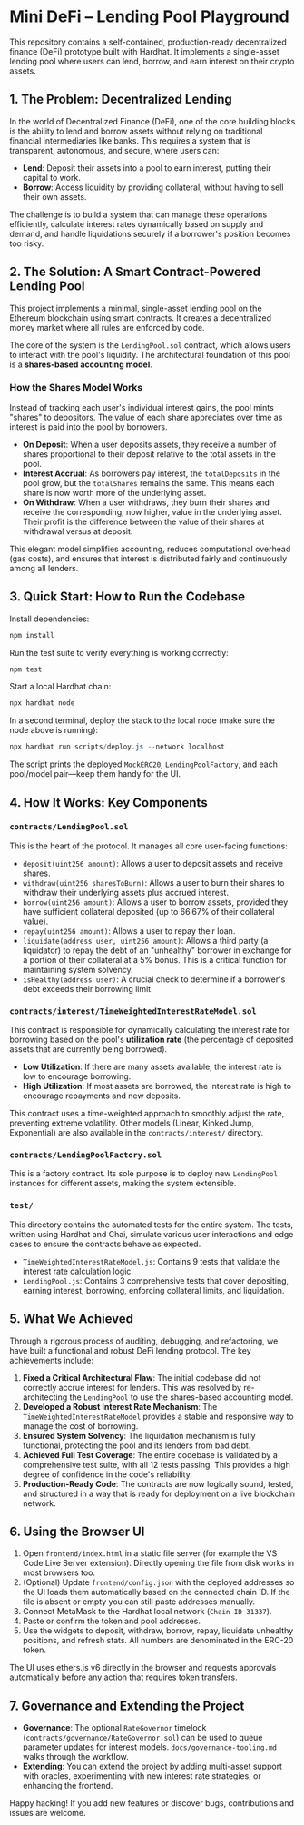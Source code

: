 # Mini DeFi – Lending Pool Playground

This repository contains a self-contained, production-ready decentralized finance (DeFi) prototype built with Hardhat. It implements a single-asset lending pool where users can lend, borrow, and earn interest on their crypto assets.

## 1. The Problem: Decentralized Lending

In the world of Decentralized Finance (DeFi), one of the core building blocks is the ability to lend and borrow assets without relying on traditional financial intermediaries like banks. This requires a system that is transparent, autonomous, and secure, where users can:

-   **Lend**: Deposit their assets into a pool to earn interest, putting their capital to work.
-   **Borrow**: Access liquidity by providing collateral, without having to sell their own assets.

The challenge is to build a system that can manage these operations efficiently, calculate interest rates dynamically based on supply and demand, and handle liquidations securely if a borrower's position becomes too risky.

## 2. The Solution: A Smart Contract-Powered Lending Pool

This project implements a minimal, single-asset lending pool on the Ethereum blockchain using smart contracts. It creates a decentralized money market where all rules are enforced by code.

The core of the system is the `LendingPool.sol` contract, which allows users to interact with the pool's liquidity. The architectural foundation of this pool is a **shares-based accounting model**.

### How the Shares Model Works

Instead of tracking each user's individual interest gains, the pool mints "shares" to depositors. The value of each share appreciates over time as interest is paid into the pool by borrowers.

-   **On Deposit**: When a user deposits assets, they receive a number of shares proportional to their deposit relative to the total assets in the pool.
-   **Interest Accrual**: As borrowers pay interest, the `totalDeposits` in the pool grow, but the `totalShares` remains the same. This means each share is now worth more of the underlying asset.
-   **On Withdraw**: When a user withdraws, they burn their shares and receive the corresponding, now higher, value in the underlying asset. Their profit is the difference between the value of their shares at withdrawal versus at deposit.

This elegant model simplifies accounting, reduces computational overhead (gas costs), and ensures that interest is distributed fairly and continuously among all lenders.

## 3. Quick Start: How to Run the Codebase

Install dependencies:

```powershell
npm install
```

Run the test suite to verify everything is working correctly:

```powershell
npm test
```

Start a local Hardhat chain:

```powershell
npx hardhat node
```

In a second terminal, deploy the stack to the local node (make sure the node above is running):

```powershell
npx hardhat run scripts/deploy.js --network localhost
```

The script prints the deployed `MockERC20`, `LendingPoolFactory`, and each pool/model pair—keep them handy for the UI.

## 4. How It Works: Key Components

### `contracts/LendingPool.sol`

This is the heart of the protocol. It manages all core user-facing functions:

-   `deposit(uint256 amount)`: Allows a user to deposit assets and receive shares.
-   `withdraw(uint256 sharesToBurn)`: Allows a user to burn their shares to withdraw their underlying assets plus accrued interest.
-   `borrow(uint256 amount)`: Allows a user to borrow assets, provided they have sufficient collateral deposited (up to 66.67% of their collateral value).
-   `repay(uint256 amount)`: Allows a user to repay their loan.
-   `liquidate(address user, uint256 amount)`: Allows a third party (a liquidator) to repay the debt of an "unhealthy" borrower in exchange for a portion of their collateral at a 5% bonus. This is a critical function for maintaining system solvency.
-   `isHealthy(address user)`: A crucial check to determine if a borrower's debt exceeds their borrowing limit.

### `contracts/interest/TimeWeightedInterestRateModel.sol`

This contract is responsible for dynamically calculating the interest rate for borrowing based on the pool's **utilization rate** (the percentage of deposited assets that are currently being borrowed).

-   **Low Utilization**: If there are many assets available, the interest rate is low to encourage borrowing.
-   **High Utilization**: If most assets are borrowed, the interest rate is high to encourage repayments and new deposits.

This contract uses a time-weighted approach to smoothly adjust the rate, preventing extreme volatility. Other models (Linear, Kinked Jump, Exponential) are also available in the `contracts/interest/` directory.

### `contracts/LendingPoolFactory.sol`

This is a factory contract. Its sole purpose is to deploy new `LendingPool` instances for different assets, making the system extensible.

### `test/`

This directory contains the automated tests for the entire system. The tests, written using Hardhat and Chai, simulate various user interactions and edge cases to ensure the contracts behave as expected.

-   `TimeWeightedInterestRateModel.js`: Contains 9 tests that validate the interest rate calculation logic.
-   `LendingPool.js`: Contains 3 comprehensive tests that cover depositing, earning interest, borrowing, enforcing collateral limits, and liquidation.

## 5. What We Achieved

Through a rigorous process of auditing, debugging, and refactoring, we have built a functional and robust DeFi lending protocol. The key achievements include:

1.  **Fixed a Critical Architectural Flaw**: The initial codebase did not correctly accrue interest for lenders. This was resolved by re-architecting the `LendingPool` to use the shares-based accounting model.
2.  **Developed a Robust Interest Rate Mechanism**: The `TimeWeightedInterestRateModel` provides a stable and responsive way to manage the cost of borrowing.
3.  **Ensured System Solvency**: The liquidation mechanism is fully functional, protecting the pool and its lenders from bad debt.
4.  **Achieved Full Test Coverage**: The entire codebase is validated by a comprehensive test suite, with all 12 tests passing. This provides a high degree of confidence in the code's reliability.
5.  **Production-Ready Code**: The contracts are now logically sound, tested, and structured in a way that is ready for deployment on a live blockchain network.

## 6. Using the Browser UI

1. Open `frontend/index.html` in a static file server (for example the VS Code Live Server extension). Directly opening the file from disk works in most browsers too.
2. (Optional) Update `frontend/config.json` with the deployed addresses so the UI loads them automatically based on the connected chain ID. If the file is absent or empty you can still paste addresses manually.
3. Connect MetaMask to the Hardhat local network (`Chain ID 31337`).
4. Paste or confirm the token and pool addresses.
5. Use the widgets to deposit, withdraw, borrow, repay, liquidate unhealthy positions, and refresh stats. All numbers are denominated in the ERC-20 token.

The UI uses ethers.js v6 directly in the browser and requests approvals automatically before any action that requires token transfers.

## 7. Governance and Extending the Project

- **Governance**: The optional `RateGovernor` timelock (`contracts/governance/RateGovernor.sol`) can be used to queue parameter updates for interest models. `docs/governance-tooling.md` walks through the workflow.
- **Extending**: You can extend the project by adding multi-asset support with oracles, experimenting with new interest rate strategies, or enhancing the frontend.

Happy hacking! If you add new features or discover bugs, contributions and issues are welcome.
